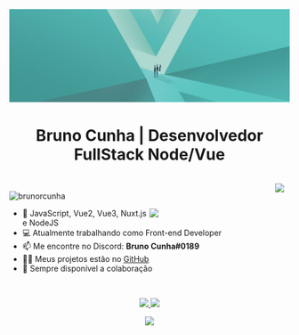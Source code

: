 <img width="auto" src="https://github.com/brunorcunha/brunorcunha/raw/main/header.jpg">

<h1 align="center">
  Bruno Cunha | Desenvolvedor FullStack Node/Vue
</h3>

<br>
<a href="https://linkedin.com/in/brunorcunhadev" target="_blank" >
  <img align="right" style="margin-right: 10px" src="https://img.shields.io/badge/-brunorcunhadev-blue?style=social&logo=Linkedin&logoColor=blue">
</a>

<img align="left" src="https://komarev.com/ghpvc/?username=brunorcunha" alt="brunorcunha" /><br>

<img align="right" style="width: 50%" src="https://github-readme-stats.vercel.app/api?username=brunorcunha&count_private=true&show_icons=true&hide=issues&theme=react&hide_border=true" />

- 🚀 JavaScript, Vue2, Vue3, Nuxt.js e NodeJS
- 💻 Atualmente trabalhando como Front-end Developer
- 📫 Me encontre no Discord: **Bruno Cunha#0189**
- 👨‍💻 Meus projetos estão no [GitHub](https://github.com/brunorcunha?tab=repositories)
- 🤝 Sempre disponível a colaboração

<br>

<p align=center>
  <div align=center>
    <a href="https://github.com/anuraghazra/github-readme-stats">
      <img width=350 src="https://github-readme-stats.vercel.app/api/top-langs/?username=brunorcunha&hide=c%23,powershell,Mathematica,Ruby,Objective-C,Objective-C%2b%2b,Cuda&title_color=61dafb&text_color=ffffff&icon_color=61dafb&bg_color=20232a&langs_count=8&layout=compact&border_color=61dafb&hide_border=true" />
    </a>
    <a href="https://github.com/denvercoder1/github-readme-streak-stats">
      <img width=480 src="https://github-readme-streak-stats.herokuapp.com/?user=brunorcunha&theme=react&border=61dafb&hide_border=true" />
    </a>
  </div>
</p>

<div align="center">
   <img  src="https://github-profile-trophy.vercel.app/?username=brunorcunha&no-frame=true&margin-w=30&column=6&rank=SSS,SS,S,AAA,AA,A&no-bg=true&theme=discord" />
</div>
